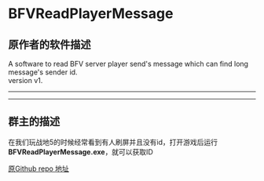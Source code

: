 # BFVReadPlayerMessage

## 原作者的软件描述

A software to read BFV server player send's message which can find long message's sender id.  
version v1.

---

---

## 群主的描述

在我们玩战地5的时候经常看到有人刷屏并且没有id，打开游戏后运行**BFVReadPlayerMessage.exe**，就可以获取ID

[原Github repo 地址](https://github.com/moshuiD/BFVReadPlayerMessage)

